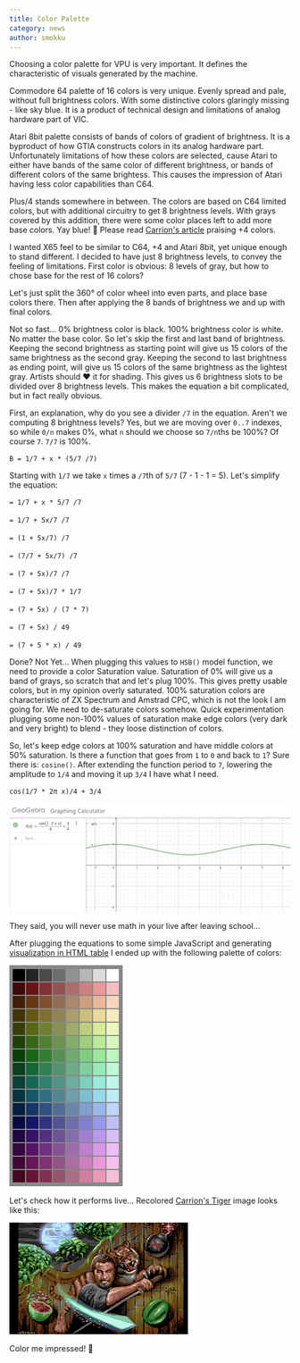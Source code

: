 ```yaml
---
title: Color Palette
category: news
author: smokku
---
```


Choosing a color palette for VPU is very important. It defines the characteristic
of visuals generated by the machine.

Commodore 64 palette of 16 colors is very unique. Evenly spread and pale, without
full brightness colors. With some distinctive colors glaringly missing - like sky blue.
It is a product of technical design and limitations of analog hardware part of VIC.

Atari 8bit palette consists of bands of colors of gradient of brightness. It is a byproduct
of how GTIA constructs colors in its analog hardware part. Unfortunately limitations
of how these colors are selected, cause Atari to either have bands of the same color
of different brightness, or bands of different colors of the same brightess.
This causes the impression of Atari having less color capabilities than C64.

Plus/4 stands somewhere in between. The colors are based on C64 limited colors,
but with additional circuitry to get 8 brightness levels. With grays covered by this
addition, there were some color places left to add more base colors. Yay blue! 🎉
Please read [Carrion's article][1] praising +4 colors.

I wanted X65 feel to be similar to C64, +4 and Atari 8bit, yet unique enough to
stand different. I decided to have just 8 brightness levels, to convey the feeling
of limitations. First color is obvious: 8 levels of gray, but how to chose base
for the rest of 16 colors?

Let's just split the 360° of color wheel into even parts, and place base colors there.
Then after applying the 8 bands of brightness we and up with final colors.

Not so fast… 0% brightness color is black. 100% brightness color is white. No matter
the base color. So let's skip the first and last band of brightness. Keeping the
second brightness as starting point will give us 15 colors of the same brightness
as the second gray. Keeping the second to last brightness as ending point, will give
us 15 colors of the same brightness as the lightest gray. Artists should ❤️ it
for shading. This gives us 6 brightness slots to be divided over 8 brightness levels.
This makes the equation a bit complicated, but in fact really obvious.

First, an explanation, why do you see a divider `/7` in the equation. Aren't we
computing 8 brightness levels? Yes, but we are moving over `0..7` indexes, so while
`0/n` makes 0%, what `n` should we choose so `7/n`ths be 100%? Of course `7`.
`7/7` is 100%.

    B = 1/7 + x * (5/7 /7)

Starting with `1/7` we take `x` times a `/7`th of `5/7` (7 - 1 - 1 = 5).
Let's simplify the equation:

    = 1/7 + x * 5/7 /7

    = 1/7 + 5x/7 /7

    = (1 + 5x/7) /7

    = (7/7 + 5x/7) /7

    = (7 + 5x)/7 /7

    = (7 + 5x)/7 * 1/7

    = (7 + 5x) / (7 * 7)

    = (7 + 5x) / 49

    = (7 + 5 * x) / 49

Done? Not Yet… When plugging this values to `HSB()` model function, we need to provide
a color Saturation value. Saturation of 0% will give us a band of grays, so scratch that
and let's plug 100%. This gives pretty usable colors, but in my opinion overly saturated.
100% saturation colors are characteristic of ZX Spectrum and Amstrad CPC, which is not
the look I am going for. We need to de-saturate colors somehow. Quick experimentation
plugging some non-100% values of saturation make edge colors (very dark and very bright)
to blend - they loose distinction of colors.

So, let's keep edge colors at 100% saturation and have middle colors at 50% saturation.
Is there a function that goes from `1` to `0` and back to `1`? Sure there is: `cosine()`.
After extending the function period to `7`, lowering the amplitude to `1/4` and
moving it up `3/4` I have what I need.

    cos(1/7 * 2π x)/4 + 3/4

![cosine graph](/images/2024-04-27_cosine.png)

They said, you will never use math in your live after leaving school…

After plugging the equations to some simple JavaScript and generating [visualization
in HTML table](/images/2024-04-27_colors.html) I ended up with the following palette of colors:

![X65 palette](/images/2024-04-27_X65_RGB_palette.png)

Let's check how it performs live… Recolored [Carrion's Tiger][2] image looks like this:

![Frenzy-Pic-KurosawaX65](/images/2024-04-27_carrion-tigr65.webp)

Color me impressed! 🥳

[1]: https://c64portal.pl/2020/02/04/grafika-na-c4-czyli-kolory-ktorych-c64-nigdy-nie-mial/
[2]: https://plus4world.powweb.com/software/Frenzy-Pic-KurosawaPlus4
